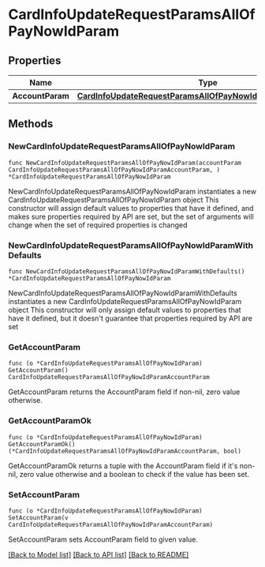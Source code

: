 # CardInfoUpdateRequestParamsAllOfPayNowIdParam

## Properties

Name | Type | Description | Notes
------------ | ------------- | ------------- | -------------
**AccountParam** | [**CardInfoUpdateRequestParamsAllOfPayNowIdParamAccountParam**](CardInfoUpdateRequestParamsAllOfPayNowIdParamAccountParam.md) |  | 

## Methods

### NewCardInfoUpdateRequestParamsAllOfPayNowIdParam

`func NewCardInfoUpdateRequestParamsAllOfPayNowIdParam(accountParam CardInfoUpdateRequestParamsAllOfPayNowIdParamAccountParam, ) *CardInfoUpdateRequestParamsAllOfPayNowIdParam`

NewCardInfoUpdateRequestParamsAllOfPayNowIdParam instantiates a new CardInfoUpdateRequestParamsAllOfPayNowIdParam object
This constructor will assign default values to properties that have it defined,
and makes sure properties required by API are set, but the set of arguments
will change when the set of required properties is changed

### NewCardInfoUpdateRequestParamsAllOfPayNowIdParamWithDefaults

`func NewCardInfoUpdateRequestParamsAllOfPayNowIdParamWithDefaults() *CardInfoUpdateRequestParamsAllOfPayNowIdParam`

NewCardInfoUpdateRequestParamsAllOfPayNowIdParamWithDefaults instantiates a new CardInfoUpdateRequestParamsAllOfPayNowIdParam object
This constructor will only assign default values to properties that have it defined,
but it doesn't guarantee that properties required by API are set

### GetAccountParam

`func (o *CardInfoUpdateRequestParamsAllOfPayNowIdParam) GetAccountParam() CardInfoUpdateRequestParamsAllOfPayNowIdParamAccountParam`

GetAccountParam returns the AccountParam field if non-nil, zero value otherwise.

### GetAccountParamOk

`func (o *CardInfoUpdateRequestParamsAllOfPayNowIdParam) GetAccountParamOk() (*CardInfoUpdateRequestParamsAllOfPayNowIdParamAccountParam, bool)`

GetAccountParamOk returns a tuple with the AccountParam field if it's non-nil, zero value otherwise
and a boolean to check if the value has been set.

### SetAccountParam

`func (o *CardInfoUpdateRequestParamsAllOfPayNowIdParam) SetAccountParam(v CardInfoUpdateRequestParamsAllOfPayNowIdParamAccountParam)`

SetAccountParam sets AccountParam field to given value.



[[Back to Model list]](../README.md#documentation-for-models) [[Back to API list]](../README.md#documentation-for-api-endpoints) [[Back to README]](../README.md)


